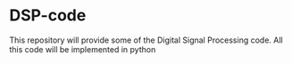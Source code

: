# DSP-code
This repository will provide some of the Digital Signal Processing code.  All this code will be implemented in python
